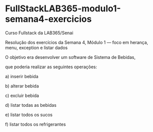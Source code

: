 # FullStackLAB365-modulo1-semana4-exercicios

Curso Fullstack da LAB365/Senai

Resolução dos exercícios da Semana 4, Módulo 1 — foco em herança, menu, exception e listar dados

O objetivo era desenvolver um software de Sistema de Bebidas,

que poderia realizar as seguintes operações:

a) inserir bebida

b) alterar bebida

c) excluir bebida

d) listar todas as bebidas

e) listar todos os sucos

f) listar todos os refrigerantes
